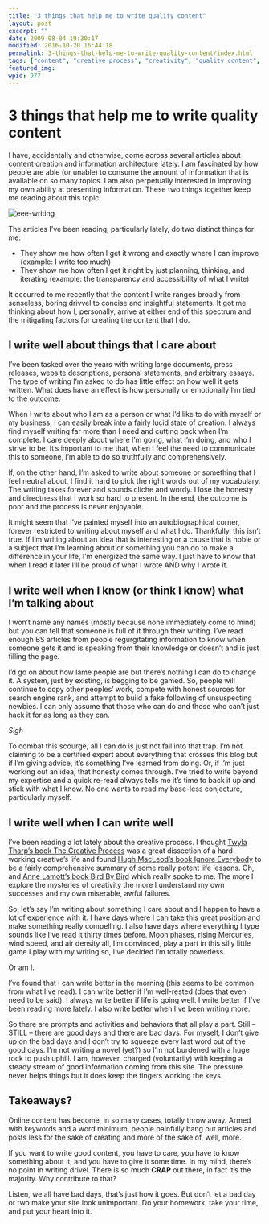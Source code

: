 ```yaml
---
title: "3 things that help me to write quality content"
layout: post
excerpt: ""
date: 2009-08-04 19:30:17
modified: 2016-10-20 16:44:18
permalink: 3-things-that-help-me-to-write-quality-content/index.html
tags: ["content", "creative process", "creativity", "quality content", "writing", "about joshcanhelp", "writing for the web"]
featured_img: 
wpid: 977
---
```


# 3 things that help me to write quality content

I have, accidentally and otherwise, come across several articles about content creation and information architecture lately. I am fascinated by how people are able (or unable) to consume the amount of information that is available on so many topics. I am also perpetually interested in improving my own ability at presenting information. These two things together keep me reading about this topic.

![eee-writing](/_images/2009/08/eee-writing.jpg "eee-writing")

The articles I’ve been reading, particularly lately, do two distinct things for me:

- They show me how often I get it wrong and exactly where I can improve (example: I write too much)
- They show me how often I get it right by just planning, thinking, and iterating (example: the transparency and accessibility of what I write)

It occurred to me recently that the content I write ranges broadly from senseless, boring drivvel to concise and insightful statements. It got me thinking about how I, personally, arrive at either end of this spectrum and the mitigating factors for creating the content that I do.

I write well about things that I care about
-------------------------------------------

I’ve been tasked over the years with writing large documents, press releases, website descriptions, personal statements, and arbitrary essays. The type of writing I’m asked to do has little effect on how well it gets written. What does have an effect is how personally or emotionally I’m tied to the outcome.

When I write about who I am as a person or what I’d like to do with myself or my business, I can easily break into a fairly lucid state of creation. I always find myself writing far more than I need and cutting back when I’m complete. I care deeply about where I’m going, what I’m doing, and who I strive to be. It’s important to me that, when I feel the need to communicate this to someone, I’m able to do so truthfully and comprehensively.

If, on the other hand, I’m asked to write about someone or something that I feel neutral about, I find it hard to pick the right words out of my vocabulary. The writing takes forever and sounds cliche and wordy. I lose the honesty and directness that I work so hard to present. In the end, the outcome is poor and the process is never enjoyable.

It might seem that I’ve painted myself into an autobiographical corner, forever restricted to writing about myself and what I do. Thankfully, this isn’t true. If I’m writing about an idea that is interesting or a cause that is noble or a subject that I’m learning about or something you can do to make a difference in your life, I’m energized the same way. I just have to know that when I read it later I’ll be proud of what I wrote AND why I wrote it.

I write well when I know (or think I know) what I’m talking about
-----------------------------------------------------------------

I won’t name any names (mostly because none immediately come to mind) but you can tell that someone is full of it through their writing. I’ve read enough BS articles from people regurgitating information to know when someone gets it and is speaking from their knowledge or doesn’t and is just filling the page.

I’d go on about how lame people are but there’s nothing I can do to change it. A system, just by existing, is begging to be gamed. So, people will continue to copy other peoples’ work, compete with honest sources for search engine rank, and attempt to build a fake following of unsuspecting newbies. I can only assume that those who can do and those who can’t just hack it for as long as they can.

*Sigh*

To combat this scourge, all I can do is just not fall into that trap. I’m not claiming to be a certified expert about everything that crosses this blog but if I’m giving advice, it’s something I’ve learned from doing. Or, if I’m just working out an idea, that honesty comes through. I’ve tried to write beyond my expertise and a quick re-read always tells me it’s time to back it up and stick with what I know. No one wants to read my base-less conjecture, particularly myself.

I write well when I can write well
----------------------------------

I’ve been reading a lot lately about the creative process. I thought [Twyla Tharp’s book The Creative Process](http://www.amazon.com/Creative-Habit-Learn-Use-Life/dp/0743235274/ref=sr_1_3?ie=UTF8&s=books&qid=1249395583&sr=1-3) was a great dissection of a hard-working creative’s life and found [Hugh MacLeod’s book Ignore Everybody](http://www.amazon.com/Ignore-Everybody-Other-Keys-Creativity/dp/159184259X/ref=sr_1_1?ie=UTF8&s=books&qid=1249395493&sr=1-1) to be a fairly comprehensive summary of some really potent life lessons. Oh, and [Anne Lamott’s book Bird By Bird](http://www.amazon.com/Bird-Some-Instructions-Writing-Life/dp/0385480016/ref=sr_1_1?ie=UTF8&s=books&qid=1249395402&sr=8-1) which really spoke to me. The more I explore the mysteries of creativity the more I understand my own successes and my own miserable, awful failures.

So, let’s say I’m writing about something I care about and I happen to have a lot of experience with it. I have days where I can take this great position and make something really compelling. I also have days where everything I type sounds like I’ve read it thirty times before. Moon phases, rising Mercuries, wind speed, and air density all, I’m convinced, play a part in this silly little game I play with my writing so, I’ve decided I’m totally powerless.

Or am I.

I’ve found that I can write better in the morning (this seems to be common from what I’ve read). I can write better if I’m well-rested (does that even need to be said). I always write better if life is going well. I write better if I’ve been reading more lately. I also write better when I’ve been writing more.

So there are prompts and activities and behaviors that all play a part. Still – STILL – there are good days and there are bad days. For myself, I don’t give up on the bad days and I don’t try to squeeze every last word out of the good days. I’m not writing a novel (yet?) so I’m not burdened with a huge rock to push uphill. I am, however, charged (voluntarily) with keeping a steady stream of good information coming from this site. The pressure never helps things but it does keep the fingers working the keys.

Takeaways?
----------

Online content has become, in so many cases, totally throw away. Armed with keywords and a word minimum, people painfully bang out articles and posts less for the sake of creating and more of the sake of, well, more.

If you want to write good content, you have to care, you have to know something about it, and you have to give it some time. In my mind, there’s no point in writing drivel. There is so much **CRAP** out there, in fact it’s the majority. Why contribute to that?

Listen, we all have bad days, that’s just how it goes. But don’t let a bad day or two make your site look unimportant. Do your homework, take your time, and put your heart into it.